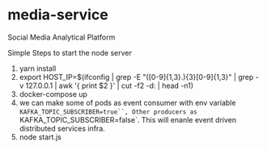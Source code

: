 # media-service
Social Media Analytical Platform


Simple Steps to start the node server

1. yarn install 
2. export HOST_IP=$(ifconfig | grep -E "([0-9]{1,3}\.){3}[0-9]{1,3}" | grep -v 127.0.0.1 | awk '{ print $2 }' | cut -f2 -d: | head -n1)
3. docker-compose up
4. we can make some of pods as event consumer with env variable `KAFKA_TOPIC_SUBSCRIBER=true``, Other producers as `KAFKA_TOPIC_SUBSCRIBER=false`. This will enanle event driven distributed services infra.
4. node start.js
